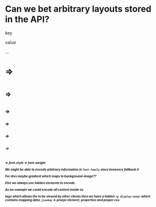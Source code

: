 # Can we bet arbitrary layouts stored in the API?

<div>
    <p>key</p>
    <p>value</p>
...



<h1> => <h3 style="font-size: xx-large">
<h2> => <h3 style="font-size: x-large">
<h3> => <h3>
<h4> => <h3 style="font-size: medium">
<h5> => <h3 style="font-size: small">
<h6> => <h3 style="font-size: x-small">

<i> => font-style
<b> => font-weight


We might be able to encode arbitrary information in `font-family` since browsers fallback it

For divs maybe gradient which maps to background-image??


Else we always use hidden elements to encode.

As an example we could encode all *content* inside ex. <p> tags which allows the to be viewed by other clients then we have a hidden `<p display:none>` which contains mapping data:
`jsonkey` => proepr element, properties and proper css.